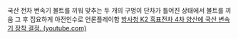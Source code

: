 국산 전차 변속기
볼트를 끼워 맞추는 두 개의 구멍이 단차가 틀어진 상태에서 볼트를 끼움
그 후 집요하게 아전인수로 언론플레이함
[방사청 K2 흑표전차 4차 양산에 국산 변속기 장착 결정. (youtube.com)](https://www.youtube.com/watch?v=Zl2Zd2reeOw)